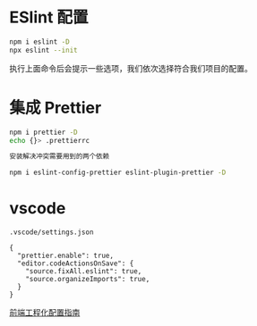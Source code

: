 # ESlint 配置

```bash
npm i eslint -D
npx eslint --init
```

执行上面命令后会提示一些选项，我们依次选择符合我们项目的配置。

# 集成 Prettier

```bash
npm i prettier -D
echo {}> .prettierrc

安装解决冲突需要用到的两个依赖

npm i eslint-config-prettier eslint-plugin-prettier -D
```

# vscode

`.vscode/settings.json`

```
{
  "prettier.enable": true,
  "editor.codeActionsOnSave": {
    "source.fixAll.eslint": true,
    "source.organizeImports": true,
  }
}
```

[前端工程化配置指南](https://juejin.cn/post/6971812117993226248)
